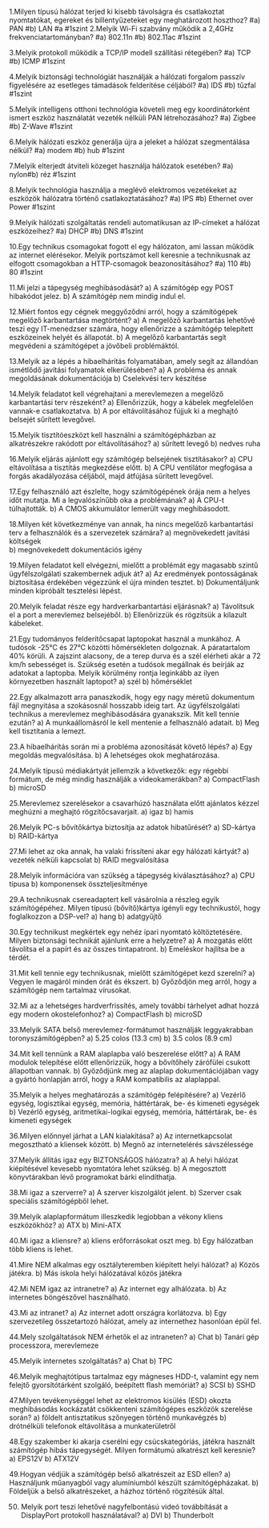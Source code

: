 1.Milyen típusú hálózat terjed ki kisebb távolságra és csatlakoztat nyomtatókat, egereket és billentyűzeteket egy meghatározott hoszthoz? #a) PAN #b) LAN #a #1szint
2.Melyik Wi-Fi szabvány működik a 2,4GHz frekvenciatartományban? #a) 802.11n #b) 802.11ac #1szint

3.Melyik protokoll működik a TCP/IP modell szállítási rétegében? #a) TCP #b) ICMP #1szint

4.Melyik biztonsági technológiát használják a hálózati forgalom passzív figyelésére az esetleges támadások felderítése céljából? #a) IDS #b) tűzfal #1szint

5.Melyik intelligens otthoni technológia követeli meg egy koordinátorként ismert eszköz használatát vezeték nélküli PAN létrehozásához? #a) Zigbee #b) Z-Wave #1szint

6.Melyik hálózati eszköz generálja újra a jeleket a hálózat szegmentálása nélkül? #a) modem #b) hub #1szint

7.Melyik elterjedt átviteli közeget használja hálózatok esetében? #a) nylon#b) réz #1szint

8.Melyik technológia használja a meglévő elektromos vezetékeket az eszközök hálózatra történő csatlakoztatásához? #a) IPS #b) Ethernet over Power #1szint

9.Melyik hálózati szolgáltatás rendeli automatikusan az IP-címeket a hálózat eszközeihez? #a) DHCP #b) DNS #1szint

10.Egy technikus csomagokat fogott el egy hálózaton, ami lassan működik az internet elérésekor. Melyik portszámot kell keresnie a technikusnak az elfogott csomagokban a HTTP-csomagok beazonosításához? #a) 110 #b) 80 #1szint

11.Mi jelzi a tápegység meghibásodását?
a) A számítógép egy POST hibakódot jelez.
b) A számítógép nem mindig indul el. 

12.Miért fontos egy cégnek meggyőződni arról, hogy a számítógépek megelőző karbantartása megtörtént?
a) A megelőző karbantartás lehetővé teszi egy IT-menedzser számára, hogy ellenőrizze a számítógép telepített eszközeinek helyét és állapotát.
b) A megelőző karbantartás segít megvédeni a számítógépet a jövőbeli problémáktól. 

13.Melyik az a lépés a hibaelhárítás folyamatában, amely segít az állandóan ismétlődő javítási folyamatok elkerülésében?
a) A probléma és annak megoldásának dokumentációja 
b) Cselekvési terv készítése

14.Melyik feladatot kell végrehajtani a merevlemezen a megelőző karbantartási terv részeként?
a) Ellenőrizzük, hogy a kábelek megfelelően vannak-e csatlakoztatva. 
b) A por eltávolításához fújjuk ki a meghajtó belsejét sűrített levegővel.

15.Melyik tisztítóeszközt kell használni a számítógépházban az alkatrészekre rakódott por eltávolításához?
a) sűrített levegő 
b) nedves ruha

16.Melyik eljárás ajánlott egy számítógép belsejének tisztításakor?
a) CPU eltávolítása a tisztítás megkezdése előtt.
b) A CPU ventilátor megfogása a forgás akadályozása céljából, majd átfújása sűrített levegővel. 

17.Egy felhasználó azt észlelte, hogy számítógépének órája nem a helyes időt mutatja. Mi a legvalószínűbb oka a problémának?
a) A CPU-t túlhajtották.
b) A CMOS akkumulátor lemerült vagy meghibásodott. 

18.Milyen két következménye van annak, ha nincs megelőző karbantartási terv a felhasználók és a szervezetek számára?
a) megnövekedett javítási költségek  
b) megnövekedett dokumentációs igény

19.Milyen feladatot kell elvégezni, mielőtt a problémát egy magasabb szintű ügyfélszolgálati szakembernek adjuk át?
a) Az eredmények pontosságának biztosítása érdekében végezzünk el újra minden tesztet.
b) Dokumentáljunk minden kipróbált tesztelési lépést. 

20.Melyik feladat része egy hardverkarbantartási eljárásnak?
a) Távolítsuk el a port a merevlemez belsejéből.
b) Ellenőrizzük és rögzítsük a kilazult kábeleket. 


21.Egy tudományos felderítőcsapat laptopokat használ a munkához. A tudósok -25°C és 27°C közötti hőmérsékleten dolgoznak. A páratartalom 40% körüli. A zajszint alacsony, de a terep durva és a szél elérheti akár a 72 km/h sebességet is. Szükség esetén a tudósok megállnak és beírják az adatokat a laptopba. Melyik körülmény rontja leginkább az ilyen környezetben használt laptopot?
a) szél
b) hőmérséklet 

22.Egy alkalmazott arra panaszkodik, hogy egy nagy méretű dokumentum fájl megnyitása a szokásosnál hosszabb ideig tart. Az ügyfélszolgálati technikus a merevlemez meghibásodására gyanakszik. Mit kell tennie ezután?
a) A munkaállomásról le kell mentenie a felhasználó adatait. 
b) Meg kell tisztítania a lemezt.

23.A hibaelhárítás során mi a probléma azonosítását követő lépés?
a) Egy megoldás megvalósítása.
b) A lehetséges okok meghatározása. 

24.Melyik típusú médiakártyát jellemzik a következők: egy régebbi formátum, de még mindig használják a videokamerákban?
a) CompactFlash 
b) microSD

25.Merevlemez szerelésekor a csavarhúzó használata előtt ajánlatos kézzel meghúzni a meghajtó rögzítőcsavarjait.
a) igaz 
b) hamis

26.Melyik PC-s bővítőkártya biztosítja az adatok hibatűrését?
a) SD-kártya
b) RAID-kártya  

27.Mi lehet az oka annak, ha valaki frissíteni akar egy hálózati kártyát?
a) vezeték nélküli kapcsolat 
b) RAID megvalósítása

28.Melyik információra van szükség a tápegység kiválasztásához?
a) CPU típusa
b) komponensek összteljesítménye 

29.A technikusnak csereadaptert kell vásárolnia a részleg egyik számítógépéhez. Milyen típusú (bővítő)kártya igényli egy technikustól, hogy foglalkozzon a DSP-vel?
a) hang 
b) adatgyűjtő

30.Egy technikust megkértek egy nehéz ipari nyomtató költöztetésére. Milyen biztonsági technikát ajánlunk erre a helyzetre?
a) A mozgatás előtt távolítsa el a papírt és az összes tintapatront.
b) Emeléskor hajlítsa be a térdét. 

31.Mit kell tennie egy technikusnak, mielőtt számítógépet kezd szerelni?
a) Vegyen le magáról minden órát és ékszert. 
b) Győződjön meg arról, hogy a számítógép nem tartalmaz vírusokat.

32.Mi az a lehetséges hardverfrissítés, amely további tárhelyet adhat hozzá egy modern okostelefonhoz?
a) CompactFlash
b) microSD 

33.Melyik SATA belső merevlemez-formátumot használják leggyakrabban toronyszámítógépben?
a) 5.25 colos (13.3 cm)
b) 3.5 colos (8.9 cm) 

34.Mit kell tennünk a RAM alaplapba való beszerelése előtt?
a) A RAM modulok telepítése előtt ellenőrizzük, hogy a bővítőhely zárófülei csukott állapotban vannak.
b) Győződjünk meg az alaplap dokumentációjában vagy a gyártó honlapján arról, hogy a RAM kompatibilis az alaplappal. 

35.Melyik a helyes meghatározás a számítógép felépítésére?
a) Vezérlő egység, logisztikai egység, memória, háttértárak, be- és kimeneti egységek
b) Vezérlő egység, aritmetikai-logikai egység, memória, háttértárak, be- és kimeneti egységek 

36.Milyen előnnyel járhat a LAN kialakítása?
a) Az internetkapcsolat megosztható a kliensek között.
b) Megnő az internetelérés sávszélessége

37.Melyik állítás igaz egy BIZTONSÁGOS hálózatra? 
a) A helyi hálózat kiépítésével kevesebb nyomtatóra lehet szükség. 
b) A megosztott könyvtárakban lévő programokat bárki elindíthatja.

38.Mi igaz a szerverre?
a) A szerver kiszolgálót jelent. 
b) Szerver csak speciális számítógépből lehet.

39.Melyik alaplapformátum illeszkedik legjobban a vékony kliens eszközökhöz?
a) ATX
b) Mini-ATX 

40.Mi igaz a kliensre?
a)  kliens erőforrásokat oszt meg.
b) Egy hálózatban több kliens is lehet. 

41.Mire NEM alkalmas egy osztályteremben kiépített helyi hálózat?
a)  Közös játékra.
b) Más iskola helyi hálózatával közös játékra 

42.Mi NEM igaz az intranetre?
a)  Az internet egy alhálózata.
b) Az internetes böngészővel használható.

43.Mi az intranet?
a)  Az internet adott országra korlátozva.
b) Egy szervezetileg összetartozó hálózat, amely az internethez hasonlóan épül fel. 

44.Mely szolgáltatások NEM érhetők el az intraneten?
a)  Chat
b) Tanári gép processzora, merevlemeze 

45.Melyik internetes szolgáltatás?
a) Chat 
b) TPC

46.Melyik meghajtótípus tartalmaz egy mágneses HDD-t, valamint egy nem felejtő gyorsítótárként szolgáló, beépített flash memóriát?
a) SCSI
b) SSHD 

47.Milyen tevékenységgel lehet az elektromos kisülés (ESD) okozta meghibásodás kockázatát csökkenteni számítógépes eszközök szerelése során?
a) földelt antisztatikus szőnyegen történő munkavégzés 
b) drótnélküli telefonok eltávolítása a munkaterületről 

48.Egy szakember ki akarja cserélni egy csúcskategóriás, játékra használt számítógép hibás tápegységét. Milyen formátumú alkatrészt kell keresnie?
a) EPS12V 
b) ATX12V

49.Hogyan védjük a számítógép belső alkatrészeit az ESD ellen?
a) Használjunk műanyagból vagy alumíniumból készült számítógépházakat.
b) Földeljük a belső alkatrészeket, a házhoz történő rögzítésük által. 

50. Melyik port teszi lehetővé nagyfelbontású videó továbbítását a DisplayPort protokoll használatával?
a) DVI
b) Thunderbolt 
